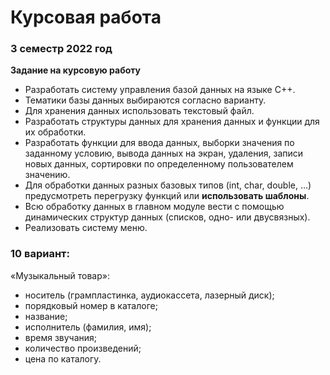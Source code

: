 # Курсовая работа
### 3 семестр 2022 год
**Задание на курсовую работу**
- Разработать систему управления базой данных на языке С++.
- Тематики базы данных выбираются согласно варианту.
- Для хранения данных использовать текстовый файл.
- Разработать структуры данных для хранения данных и функции для их обработки.
- Разработать функции для ввода данных, выборки значения по заданному условию, вывода данных на экран, удаления, записи новых данных, сортировки по определенному пользователем значению.
- Для обработки данных разных базовых типов (int, char, double, …) предусмотреть
перегрузку функций или **использовать шаблоны**.
- Всю обработку данных в главном модуле вести с помощью динамических структур
данных (списков, одно- или двусвязных).
- Реализовать систему меню.
### 10 вариант:
«Музыкальный товар»:
- носитель (грампластинка, аудиокассета, лазерный диск);
- порядковый номер в каталоге;
- название;
- исполнитель (фамилия, имя);
- время звучания;
- количество произведений;
- цена по каталогу.